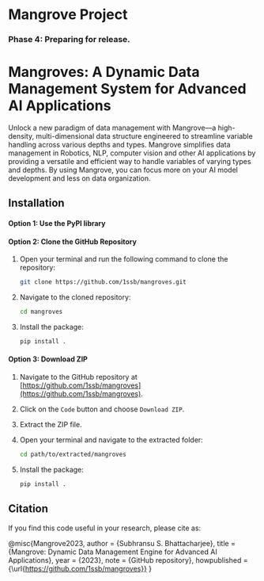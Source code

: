 # Mangrove Project

### Phase 4: Preparing for release.

# Mangroves: A Dynamic Data Management System for Advanced AI Applications

Unlock a new paradigm of data management with Mangrove—a high-density, multi-dimensional data structure engineered to streamline variable handling across various depths and types. Mangrove simplifies data management in Robotics, NLP, computer vision and other AI applications by providing a versatile and efficient way to handle variables of varying types and depths. By using Mangrove, you can focus more on your AI model development and less on data organization.

## Installation

#### Option 1: Use the PyPI library



#### Option 2: Clone the GitHub Repository

1. Open your terminal and run the following command to clone the repository:
    ```bash
    git clone https://github.com/1ssb/mangroves.git
    ```
   
2. Navigate to the cloned repository:
    ```bash
    cd mangroves
    ```

3. Install the package:
    ```bash
    pip install .
    ```

#### Option 3: Download ZIP

1. Navigate to the GitHub repository at [https://github.com/1ssb/mangroves](https://github.com/1ssb/mangroves).

2. Click on the `Code` button and choose `Download ZIP`.

3. Extract the ZIP file.

4. Open your terminal and navigate to the extracted folder:
    ```bash
    cd path/to/extracted/mangroves
    ```

5. Install the package:
    ```bash
    pip install .
    ```

## Citation

If you find this code useful in your research, please cite as:

@misc{Mangrove2023,
  author = {Subhransu S. Bhattacharjee},
  title = {Mangrove: Dynamic Data Management Engine for Advanced AI Applications},
  year = {2023},
  note = {GitHub repository},
  howpublished = {\url{https://github.com/1ssb/mangroves}}
}

